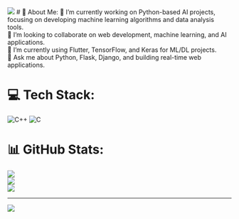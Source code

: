 <img src="https://github.blog/wp-content/uploads/2023/01/1200x640-2.png?fit=1200%2C640">
# 💫 About Me:
🔭 I’m currently working on Python-based AI projects, focusing on developing machine learning algorithms and data analysis tools.<br>
👯 I’m looking to collaborate on web development, machine learning, and AI applications.<br>
🌱 I’m currently using Flutter, TensorFlow, and Keras for ML/DL projects.<br>💬 Ask me about Python, Flask, Django, and building real-time web applications.


# 💻 Tech Stack:
![C++](https://img.shields.io/badge/c++-%2300599C.svg?style=for-the-badge&logo=c%2B%2B&logoColor=white) ![C](https://img.shields.io/badge/c-%2300599C.svg?style=for-the-badge&logo=c&logoColor=white)
# 📊 GitHub Stats:
![](https://github-readme-stats.vercel.app/api?username=tarunksks&theme=dark&hide_border=false&include_all_commits=false&count_private=false)<br/>
![](https://github-readme-streak-stats.herokuapp.com/?user=tarunksks&theme=dark&hide_border=false)<br/>
![](https://github-readme-stats.vercel.app/api/top-langs/?username=tarunksks&theme=dark&hide_border=false&include_all_commits=false&count_private=false&layout=compact)

---
[![](https://visitcount.itsvg.in/api?id=tarunksks&icon=0&color=0)](https://visitcount.itsvg.in)

<!-- Proudly created with GPRM ( https://gprm.itsvg.in ) -->
